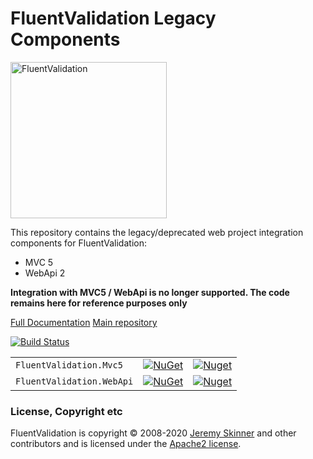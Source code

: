 # FluentValidation Legacy Components

<img src="https://raw.githubusercontent.com/FluentValidation/FluentValidation/gh-pages/assets/images/logo/fluent-validation-logo.png" alt="FluentValidation" width="250px" />

This repository contains the legacy/deprecated web project integration components for FluentValidation:
- MVC 5
- WebApi 2

**Integration with MVC5 / WebApi is no longer supported. The code remains here for reference purposes only**

[Full Documentation](https://fluentvalidation.net)
[Main repository](https://github.com/JeremySkinner/FluentValidation)

[![Build Status](https://dev.azure.com/jeremy0621/FluentValidation/_apis/build/status/FluentValidation.FluentValidation-LegacyWeb?branchName=master)](https://dev.azure.com/jeremy0621/FluentValidation/_build/latest?definitionId=6&branchName=master)

|         |       |       |
| ------- | ----- | ----- |
| `FluentValidation.Mvc5` | [![NuGet](https://img.shields.io/nuget/v/FluentValidation.Mvc5.svg)](https://nuget.org/packages/FluentValidation.Mvc5) | [![Nuget](https://img.shields.io/nuget/dt/FluentValidation.Mvc5.svg)](https://nuget.org/packages/FluentValidation.Mvc5)
| `FluentValidation.WebApi` | [![NuGet](https://img.shields.io/nuget/v/FluentValidation.WebApi.svg)](https://nuget.org/packages/FluentValidation.WebApi) | [![Nuget](https://img.shields.io/nuget/dt/FluentValidation.WebApi.svg)](https://nuget.org/packages/FluentValidation.WebApi)


### License, Copyright etc

FluentValidation is copyright &copy; 2008-2020 [Jeremy Skinner](https://jeremyskinner.co.uk) and other contributors and is licensed under the [Apache2 license](https://github.com/JeremySkinner/FluentValidation/blob/master/License.txt). 
